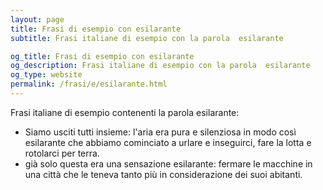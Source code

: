 ```yaml
---
layout: page
title: Frasi di esempio con esilarante 
subtitle: Frasi italiane di esempio con la parola  esilarante

og_title: Frasi di esempio con esilarante 
og_description: Frasi italiane di esempio con la parola  esilarante
og_type: website
permalink: /frasi/e/esilarante.html
---
```


Frasi italiane di esempio contenenti la parola esilarante:


- Siamo usciti tutti insieme: l'aria era pura e silenziosa in modo così esilarante che abbiamo cominciato a urlare e inseguirci, fare la lotta e rotolarci per terra.
- già solo questa era una sensazione esilarante: fermare le macchine in una città che le teneva tanto più in considerazione dei suoi abitanti.
